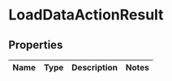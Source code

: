 

# LoadDataActionResult

## Properties

Name | Type | Description | Notes
------------ | ------------- | ------------- | -------------



